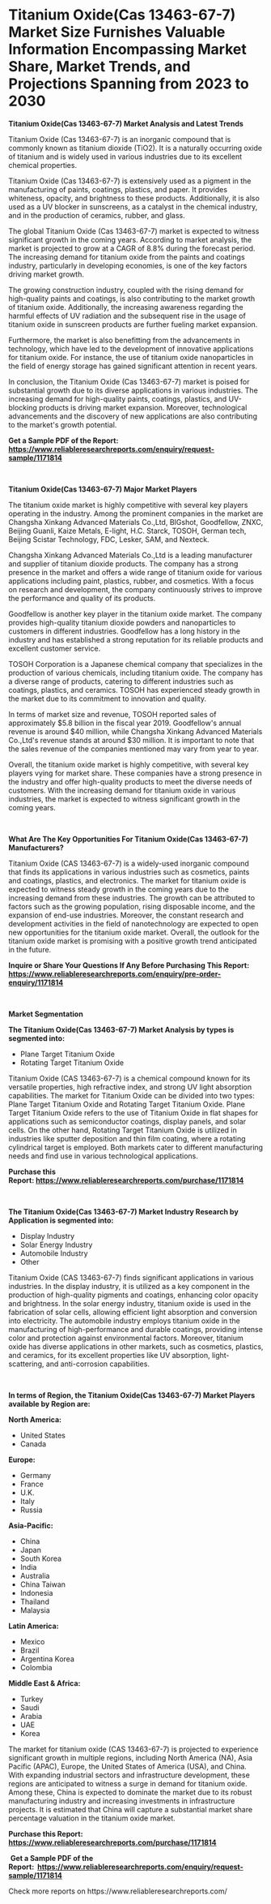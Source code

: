 <p><h1>Titanium Oxide(Cas 13463-67-7) Market Size Furnishes Valuable Information Encompassing Market Share, Market Trends, and Projections Spanning from 2023 to 2030</h1></p><p><strong>Titanium Oxide(Cas 13463-67-7) Market Analysis and Latest Trends</strong></p>
<p><p>Titanium Oxide (Cas 13463-67-7) is an inorganic compound that is commonly known as titanium dioxide (TiO2). It is a naturally occurring oxide of titanium and is widely used in various industries due to its excellent chemical properties.</p><p>Titanium Oxide (Cas 13463-67-7) is extensively used as a pigment in the manufacturing of paints, coatings, plastics, and paper. It provides whiteness, opacity, and brightness to these products. Additionally, it is also used as a UV blocker in sunscreens, as a catalyst in the chemical industry, and in the production of ceramics, rubber, and glass.</p><p>The global Titanium Oxide (Cas 13463-67-7) market is expected to witness significant growth in the coming years. According to market analysis, the market is projected to grow at a CAGR of 8.8% during the forecast period. The increasing demand for titanium oxide from the paints and coatings industry, particularly in developing economies, is one of the key factors driving market growth.</p><p>The growing construction industry, coupled with the rising demand for high-quality paints and coatings, is also contributing to the market growth of titanium oxide. Additionally, the increasing awareness regarding the harmful effects of UV radiation and the subsequent rise in the usage of titanium oxide in sunscreen products are further fueling market expansion.</p><p>Furthermore, the market is also benefitting from the advancements in technology, which have led to the development of innovative applications for titanium oxide. For instance, the use of titanium oxide nanoparticles in the field of energy storage has gained significant attention in recent years.</p><p>In conclusion, the Titanium Oxide (Cas 13463-67-7) market is poised for substantial growth due to its diverse applications in various industries. The increasing demand for high-quality paints, coatings, plastics, and UV-blocking products is driving market expansion. Moreover, technological advancements and the discovery of new applications are also contributing to the market's growth potential.</p></p>
<p><strong>Get a Sample PDF of the Report:&nbsp; <a href="https://www.reliableresearchreports.com/enquiry/request-sample/1171814">https://www.reliableresearchreports.com/enquiry/request-sample/1171814</a></strong></p>
<p>&nbsp;</p>
<p><strong>Titanium Oxide(Cas 13463-67-7) Major Market Players</strong></p>
<p><p>The titanium oxide market is highly competitive with several key players operating in the industry. Among the prominent companies in the market are Changsha Xinkang Advanced Materials Co.,Ltd, BIGshot, Goodfellow, ZNXC, Beijing Guanli, Kaize Metals, E-light, H.C. Starck, TOSOH, German tech, Beijing Scistar Technology, FDC, Lesker, SAM, and Nexteck.</p><p>Changsha Xinkang Advanced Materials Co.,Ltd is a leading manufacturer and supplier of titanium dioxide products. The company has a strong presence in the market and offers a wide range of titanium oxide for various applications including paint, plastics, rubber, and cosmetics. With a focus on research and development, the company continuously strives to improve the performance and quality of its products.</p><p>Goodfellow is another key player in the titanium oxide market. The company provides high-quality titanium dioxide powders and nanoparticles to customers in different industries. Goodfellow has a long history in the industry and has established a strong reputation for its reliable products and excellent customer service.</p><p>TOSOH Corporation is a Japanese chemical company that specializes in the production of various chemicals, including titanium oxide. The company has a diverse range of products, catering to different industries such as coatings, plastics, and ceramics. TOSOH has experienced steady growth in the market due to its commitment to innovation and quality.</p><p>In terms of market size and revenue, TOSOH reported sales of approximately $5.8 billion in the fiscal year 2019. Goodfellow's annual revenue is around $40 million, while Changsha Xinkang Advanced Materials Co.,Ltd's revenue stands at around $30 million. It is important to note that the sales revenue of the companies mentioned may vary from year to year.</p><p>Overall, the titanium oxide market is highly competitive, with several key players vying for market share. These companies have a strong presence in the industry and offer high-quality products to meet the diverse needs of customers. With the increasing demand for titanium oxide in various industries, the market is expected to witness significant growth in the coming years.</p></p>
<p>&nbsp;</p>
<p><strong>What Are The Key Opportunities For Titanium Oxide(Cas 13463-67-7) Manufacturers?</strong></p>
<p><p>Titanium Oxide (CAS 13463-67-7) is a widely-used inorganic compound that finds its applications in various industries such as cosmetics, paints and coatings, plastics, and electronics. The market for titanium oxide is expected to witness steady growth in the coming years due to the increasing demand from these industries. The growth can be attributed to factors such as the growing population, rising disposable income, and the expansion of end-use industries. Moreover, the constant research and development activities in the field of nanotechnology are expected to open new opportunities for the titanium oxide market. Overall, the outlook for the titanium oxide market is promising with a positive growth trend anticipated in the future.</p></p>
<p><strong>Inquire or Share Your Questions If Any Before Purchasing This Report: <a href="https://www.reliableresearchreports.com/enquiry/pre-order-enquiry/1171814">https://www.reliableresearchreports.com/enquiry/pre-order-enquiry/1171814</a></strong></p>
<p>&nbsp;</p>
<p><strong>Market Segmentation</strong></p>
<p><strong>The Titanium Oxide(Cas 13463-67-7) Market Analysis by types is segmented into:</strong></p>
<p><ul><li>Plane Target Titanium Oxide</li><li>Rotating Target Titanium Oxide</li></ul></p>
<p><p>Titanium Oxide (CAS 13463-67-7) is a chemical compound known for its versatile properties, high refractive index, and strong UV light absorption capabilities. The market for Titanium Oxide can be divided into two types: Plane Target Titanium Oxide and Rotating Target Titanium Oxide. Plane Target Titanium Oxide refers to the use of Titanium Oxide in flat shapes for applications such as semiconductor coatings, display panels, and solar cells. On the other hand, Rotating Target Titanium Oxide is utilized in industries like sputter deposition and thin film coating, where a rotating cylindrical target is employed. Both markets cater to different manufacturing needs and find use in various technological applications.</p></p>
<p><strong>Purchase this Report:&nbsp;<a href="https://www.reliableresearchreports.com/purchase/1171814">https://www.reliableresearchreports.com/purchase/1171814</a></strong></p>
<p>&nbsp;</p>
<p><strong>The Titanium Oxide(Cas 13463-67-7) Market Industry Research by Application is segmented into:</strong></p>
<p><ul><li>Display Industry</li><li>Solar Energy Industry</li><li>Automobile Industry</li><li>Other</li></ul></p>
<p><p>Titanium Oxide (CAS 13463-67-7) finds significant applications in various industries. In the display industry, it is utilized as a key component in the production of high-quality pigments and coatings, enhancing color opacity and brightness. In the solar energy industry, titanium oxide is used in the fabrication of solar cells, allowing efficient light absorption and conversion into electricity. The automobile industry employs titanium oxide in the manufacturing of high-performance and durable coatings, providing intense color and protection against environmental factors. Moreover, titanium oxide has diverse applications in other markets, such as cosmetics, plastics, and ceramics, for its excellent properties like UV absorption, light-scattering, and anti-corrosion capabilities.</p></p>
<p>&nbsp;</p>
<p><strong>In terms of Region, the Titanium Oxide(Cas 13463-67-7) Market Players available by Region are:</strong></p>
<p>
    <p> <strong> North America: </strong>
        <ul>
            <li>United States</li>
            <li>Canada</li>
        </ul>
        </p> 
    <p> <strong> Europe: </strong>
        <ul>
            <li>Germany</li>
            <li>France</li>
            <li>U.K.</li>
            <li>Italy</li>
            <li>Russia</li>
        </ul>
        </p> 
    <p> <strong> Asia-Pacific: </strong>
        <ul>
            <li>China</li>
            <li>Japan</li>
            <li>South Korea</li>
            <li>India</li>
            <li>Australia</li>
            <li>China Taiwan</li>
            <li>Indonesia</li>
            <li>Thailand</li>
            <li>Malaysia</li>
        </ul>
        </p> 
    <p> <strong> Latin America: </strong>
        <ul>
            <li>Mexico</li>
            <li>Brazil</li>
            <li>Argentina Korea</li>
            <li>Colombia</li>
        </ul>
        </p> 
    <p> <strong> Middle East & Africa: </strong>
        <ul>
            <li>Turkey</li>
            <li>Saudi</li>
            <li>Arabia</li>
            <li>UAE</li>
            <li>Korea</li>
        </ul>
    </p>
    </p>
<p><p>The market for titanium oxide (CAS 13463-67-7) is projected to experience significant growth in multiple regions, including North America (NA), Asia Pacific (APAC), Europe, the United States of America (USA), and China. With expanding industrial sectors and infrastructure development, these regions are anticipated to witness a surge in demand for titanium oxide. Among these, China is expected to dominate the market due to its robust manufacturing industry and increasing investments in infrastructure projects. It is estimated that China will capture a substantial market share percentage valuation in the titanium oxide market.</p></p>
<p><strong>Purchase this Report: <a href="https://www.reliableresearchreports.com/purchase/1171814">https://www.reliableresearchreports.com/purchase/1171814</a></strong></p>
<p>&nbsp;<strong>Get a Sample PDF of the Report:&nbsp;&nbsp;<a href="https://www.reliableresearchreports.com/enquiry/request-sample/1171814">https://www.reliableresearchreports.com/enquiry/request-sample/1171814</a></strong></p>
<p><strong></strong></p>
<p>Check more reports on https://www.reliableresearchreports.com/</p>